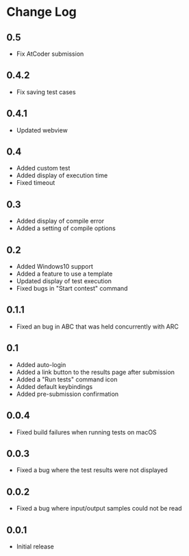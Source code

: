 # Change Log

## 0.5
- Fix AtCoder submission

## 0.4.2

- Fix saving test cases

## 0.4.1

- Updated webview

## 0.4

- Added custom test
- Added display of execution time
- Fixed timeout

## 0.3

- Added display of compile error
- Added a setting of compile options

## 0.2

- Added Windows10 support
- Added a feature to use a template
- Updated display of test execution
- Fixed bugs in "Start contest" command

## 0.1.1

- Fixed an bug in ABC that was held concurrently with ARC

## 0.1

- Added auto-login
- Added a link button to the results page after submission
- Added a "Run tests" command icon
- Added default keybindings
- Added pre-submission confirmation

## 0.0.4

- Fixed build failures when running tests on macOS

## 0.0.3

- Fixed a bug where the test results were not displayed

## 0.0.2

- Fixed a bug where input/output samples could not be read

## 0.0.1

- Initial release
